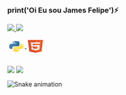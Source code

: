  ### print('Oi Eu sou James Felipe')⚡
 <div>
  <a href="https://github.com/SemajOliveira">
  <img height="180em" src="https://github-readme-stats.vercel.app/api?username=SemajOliveira&show_icons=true&theme=blue&include_all_commits=true&count_private=true"/>
  <img height="180em" src="https://github-readme-stats.vercel.app/api/top-langs/?username=SemajOliveira&layout=compact&langs_count=7&theme=blue"/>
</div>
<div style="display: inline_block"><br>
  <img align="center" alt="Rafa-Python" height="30" width="40" src="https://raw.githubusercontent.com/devicons/devicon/master/icons/python/python-original.svg">  
  <img align="center" alt="Rafa-HTML" height="30" width="40" src="https://raw.githubusercontent.com/devicons/devicon/master/icons/html5/html5-original.svg"> 
</div>
  
  ##
 
<div> 
 
   <a href="https://www.instagram.com/semaj_013/" target="_blank"><img src="https://img.shields.io/badge/-Instagram-%23E4405F?style=for-the-badge&logo=instagram&logoColor=white" target="_blank"></a>
  <a href="https://www.linkedin.com/in/james-felipe-6a4a2a1a7" target="_blank"><img src="https://img.shields.io/badge/-LinkedIn-%230077B5?style=for-the-badge&logo=linkedin&logoColor=white" target="_blank"></a> 
 
  ![Snake animation](https://github.com/SemajOliveira/SemajOliveira/blob/output/github-contribution-grid-snake.svg)
 
</div>
